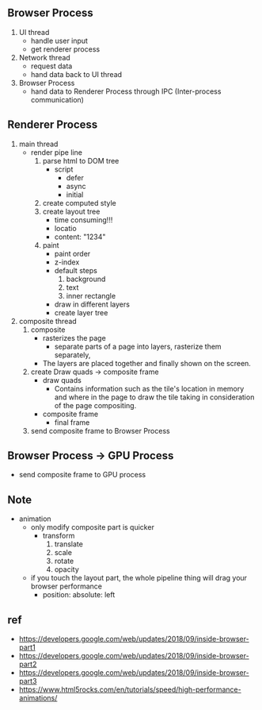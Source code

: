 
## Browser Process
1. UI thread
    * handle user input
    * get renderer process
2. Network thread
    * request data
    * hand data back to UI thread
3. Browser Process
    * hand data to Renderer Process through IPC (Inter-process communication)

## Renderer Process
1. main thread
    * render pipe line
        1. parse html to DOM tree
            * script
                * defer
                * async
                * initial
        2. create computed style
        3. create layout tree
            * time consuming!!!
            * locatio
            * content: "1234"
        4. paint
            * paint order
            * z-index
            * default steps
                1. background
                2. text
                3. inner rectangle
            * draw in different layers
            * create layer tree
2. composite thread
    1. composite
        * rasterizes the page
            * separate parts of a page into layers, rasterize them separately,
        * The layers are placed together and finally shown on the screen.
    2. create Draw quads -> composite frame
        * draw quads
            * Contains information such as the tile's location in memory and where in the page to draw the tile taking in consideration of the page compositing.
        * composite frame
            * final frame
    3. send composite frame to Browser Process

## Browser Process -> GPU Process
* send composite frame to GPU process


## Note
* animation
    * only modify composite part is quicker
        * transform
            1. translate
            2. scale
            3. rotate
            4. opacity
    * if you touch the layout part, the whole pipeline thing will drag your browser performance
        * position: absolute: left

## ref
* https://developers.google.com/web/updates/2018/09/inside-browser-part1
* https://developers.google.com/web/updates/2018/09/inside-browser-part2
* https://developers.google.com/web/updates/2018/09/inside-browser-part3
* https://www.html5rocks.com/en/tutorials/speed/high-performance-animations/
